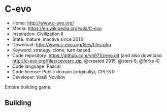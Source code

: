 # C-evo

- Home: http://www.c-evo.org/
- Media: https://en.wikipedia.org/wiki/C-evo
- Inspiration: Civilization II
- State: mature, inactive since 2013
- Download: http://www.c-evo.org/files/files.php
- Keyword: strategy, clone, turn-based
- Code repository: https://github.com/vn971/cevo.git (and also download http://c-evo.org/files/cevosrc.zip, @created 2015, @stars 8, @forks 4)
- Code language: Pascal
- Code license: Public domain (originally), GPL-3.0
- Developer: Vasili Novikov

Empire building game.

## Building

